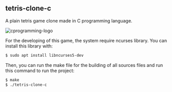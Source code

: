 ## tetris-clone-c

A plain tetris game clone made in C programming language.

![cprogramming-logo](https://img.icons8.com/color/96/000000/c-programming.png)

For the developing of this game, the system require ncurses library. You can install
this library with:
```bash
$ sudo apt install libncurses5-dev
```

Then, you can run the make file for the building of all sources files and run this command to run the project:
```bash
$ make
$ ./tetris-clone-c
```

